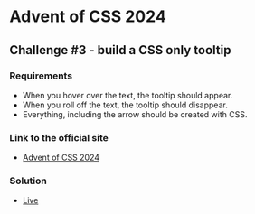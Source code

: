 # Advent of CSS 2024 
  
## Challenge #3 - build a CSS only tooltip

### Requirements
- When you hover over the text, the tooltip should appear.
- When you roll off the text, the tooltip should disappear.
- Everything, including the arrow should be created with CSS.

### Link to the official site
- [Advent of CSS 2024](https://store.selfteach.me/advent-of-css-2024)

### Solution
- [Live](https://ivobul.github.io/challenge-3-tooltip-with-arrow/)
